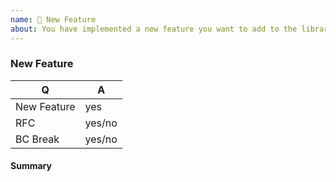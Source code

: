 ```yaml
---
name: 🎉 New Feature
about: You have implemented a new feature you want to add to the library? 🎩
---
```


<!--
Thank you for submitting a new feature!
Please target the develop branch for new features.
-->

### New Feature

<!-- Fill in the relevant information below to help triage your issue. -->

|    Q        |   A
|------------ | ------
| New Feature | yes
| RFC         | yes/no
| BC Break    | yes/no

#### Summary

<!-- Provide a summary of the feature you have implemented. -->
